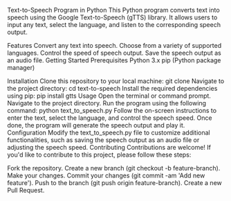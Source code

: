 Text-to-Speech Program in Python
This Python program converts text into speech using the Google Text-to-Speech (gTTS) library. It allows users to input any text, select the language, and listen to the corresponding speech output.

Features
Convert any text into speech.
Choose from a variety of supported languages.
Control the speed of speech output.
Save the speech output as an audio file.
Getting Started
Prerequisites
Python 3.x
pip (Python package manager)


Installation
Clone this repository to your local machine:
git clone 
Navigate to the project directory:
cd text-to-speech
Install the required dependencies using pip:
pip install gtts
Usage
Open the terminal or command prompt.
Navigate to the project directory.
Run the program using the following command:
python text_to_speech.py
Follow the on-screen instructions to enter the text, select the language, and control the speech speed.
Once done, the program will generate the speech output and play it.
Configuration
Modify the text_to_speech.py file to customize additional functionalities, such as saving the speech output as an audio file or adjusting the speech speed.
Contributing
Contributions are welcome! If you'd like to contribute to this project, please follow these steps:

Fork the repository.
Create a new branch (git checkout -b feature-branch).
Make your changes.
Commit your changes (git commit -am 'Add new feature').
Push to the branch (git push origin feature-branch).
Create a new Pull Request.
